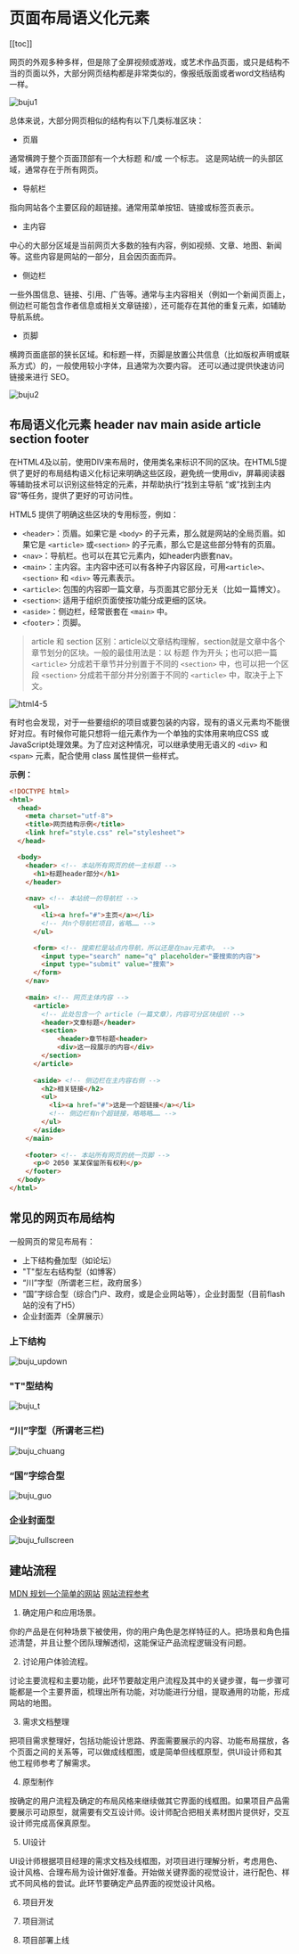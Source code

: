 # 页面布局语义化元素

[[toc]]

网页的外观多种多样，但是除了全屏视频或游戏，或艺术作品页面，或只是结构不当的页面以外，大部分网页结构都是非常类似的，像报纸版面或者word文档结构一样。

![buju1](./imgs/buju1.jpg)

总体来说，大部分网页相似的结构有以下几类标准区块：
- 页眉

通常横跨于整个页面顶部有一个大标题 和/或 一个标志。 这是网站统一的头部区域，通常存在于所有网页。

- 导航栏

指向网站各个主要区段的超链接。通常用菜单按钮、链接或标签页表示。

- 主内容

中心的大部分区域是当前网页大多数的独有内容，例如视频、文章、地图、新闻等。这些内容是网站的一部分，且会因页面而异。

- 侧边栏

一些外围信息、链接、引用、广告等。通常与主内容相关（例如一个新闻页面上，侧边栏可能包含作者信息或相关文章链接），还可能存在其他的重复元素，如辅助导航系统。

- 页脚

横跨页面底部的狭长区域。和标题一样，页脚是放置公共信息（比如版权声明或联系方式）的，一般使用较小字体，且通常为次要内容。 还可以通过提供快速访问链接来进行 SEO。

![buju2](./imgs/buju2.jpg)

## 布局语义化元素 header nav main aside article section footer

在HTML4及以前，使用DIV来布局时，使用类名来标识不同的区块。在HTML5提供了更好的布局结构语义化标记来明确这些区段，避免统一使用div，屏幕阅读器等辅助技术可以识别这些特定的元素，并帮助执行“找到主导航 “或”找到主内容“等任务，提供了更好的可访问性。

HTML5 提供了明确这些区块的专用标签，例如：

- `<header>`：页眉。如果它是 `<body>` 的子元素，那么就是网站的全局页眉。如果它是 `<article>` 或`<section>` 的子元素，那么它是这些部分特有的页眉。
- `<nav>`：导航栏。也可以在其它元素内，如header内嵌套nav。
- `<main>`：主内容。主内容中还可以有各种子内容区段，可用`<article>`、`<section>` 和 `<div>` 等元素表示。
- `<article>`: 包围的内容即一篇文章，与页面其它部分无关（比如一篇博文）。
- `<section>`: 适用于组织页面使按功能分成更细的区块。
- `<aside>`：侧边栏，经常嵌套在 `<main>` 中。
- `<footer>`：页脚。

> article 和 section 区别：article以文章结构理解，section就是文章中各个章节划分的区块。一般的最佳用法是：以 标题 作为开头；也可以把一篇 `<article>` 分成若干章节并分别置于不同的 `<section>` 中，也可以把一个区段 `<section>` 分成若干部分并分别置于不同的 `<article>` 中，取决于上下文。

![html4-5](./imgs/html4-5.jpg)

有时也会发现，对于一些要组织的项目或要包装的内容，现有的语义元素均不能很好对应。有时候你可能只想将一组元素作为一个单独的实体用来响应CSS 或 JavaScript处理效果。为了应对这种情况，可以继承使用无语义的 `<div>` 和 `<span>` 元素，配合使用 class 属性提供一些样式。

**示例：**

```html
<!DOCTYPE html>
<html>
  <head>
    <meta charset="utf-8">
    <title>网页结构示例</title>
    <link href="style.css" rel="stylesheet">
  </head>

  <body>
    <header> <!-- 本站所有网页的统一主标题 -->
      <h1>标题header部分</h1>
    </header>
    
    <nav> <!-- 本站统一的导航栏 -->
      <ul>
        <li><a href="#">主页</a></li>
        <!-- 共n个导航栏项目，省略…… -->
      </ul>

      <form> <!-- 搜索栏是站点内导航，所以还是在nav元素中。 -->
        <input type="search" name="q" placeholder="要搜索的内容">
        <input type="submit" value="搜索">
      </form>
    </nav>
    
    <main> <!-- 网页主体内容 -->
      <article>
        <!-- 此处包含一个 article（一篇文章），内容可分区块组织 -->
        <header>文章标题</header>
        <section>
            <header>章节标题<header>
            <div>这一段展示的内容</div>
        </section>
      </article>
      
      <aside> <!-- 侧边栏在主内容右侧 -->
        <h2>相关链接</h2>
        <ul>
          <li><a href="#">这是一个超链接</a></li>
          <!-- 侧边栏有n个超链接，略略略…… -->
        </ul>
      </aside>
    </main>
    
    <footer> <!-- 本站所有网页的统一页脚 -->
      <p>© 2050 某某保留所有权利</p>
    </footer>
  </body>
</html>
```
## 常见的网页布局结构

一般网页的常见布局有：
- 上下结构叠加型（如论坛）
- "T"型左右结构型（如博客）
- “川”字型（所谓老三栏，政府居多）
- “国”字综合型（综合门户、政府，或是企业网站等），企业封面型（目前flash站的没有了H5）
- 企业封面弄（全屏展示）

### 上下结构

![buju_updown](./imgs/buju_updown.jpg)


### "T"型结构

![buju_t](./imgs/buju_t.jpg)

### “川”字型（所谓老三栏)

![buju_chuang](./imgs/buju_chuang.jpg)

### “国”字综合型

![buju_guo](./imgs/buju_guo.jpg)

### 企业封面型

![buju_fullscreen](./imgs/buju_fullscreen.jpg)

## 建站流程

[MDN 规划一个简单的网站](https://developer.mozilla.org/zh-CN/docs/learn/HTML/Introduction_to_HTML/%E6%96%87%E4%BB%B6%E5%92%8C%E7%BD%91%E7%AB%99%E7%BB%93%E6%9E%84)
[网站流程参考](http://www.wangyexueyuan.com/resource/html/1/1.1.html)

1. 确定用户和应用场景。

你的产品是在何种场景下被使用，你的用户角色是怎样特征的人。把场景和角色描述清楚，并且让整个团队理解透彻，这能保证产品流程逻辑没有问题。

2. 讨论用户体验流程。

讨论主要流程和主要功能，此环节要敲定用户流程及其中的关键步骤，每一步骤可能都是一个主要界面，梳理出所有功能，对功能进行分组，提取通用的功能，形成网站的地图。

3. 需求文档整理

把项目需求整理好，包括功能设计思路、界面需要展示的内容、功能布局摆放，各个页面之间的关系等，可以做成线框图，或是简单但线框原型，供UI设计师和其他工程师参考了解需求。

4. 原型制作

按确定的用户流程及确定的布局风格来继续做其它界面的线框图。如果项目产品需要展示可动原型，就需要有交互设计师。设计师配合把相关素材图片提供好，交互设计师完成高保真原型。

5. UI设计

UI设计师根据项目经理的需求文档及线框图，对项目进行理解分析，考虑用色、设计风格、合理布局为设计做好准备。开始做关键界面的视觉设计，进行配色、样式不同风格的尝试。此环节要确定产品界面的视觉设计风格。

6. 项目开发

7. 项目测试

8. 项目部署上线